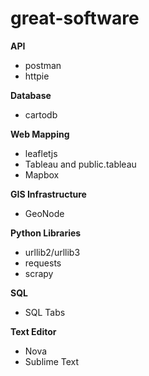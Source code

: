 # great-software

**API**
* postman
* httpie

**Database**
* cartodb

**Web Mapping**
* leafletjs
* Tableau and public.tableau
* Mapbox

**GIS Infrastructure**
* GeoNode

**Python Libraries**
* urllib2/urllib3
* requests
* scrapy

**SQL**
* SQL Tabs

**Text Editor**
* Nova
* Sublime Text


